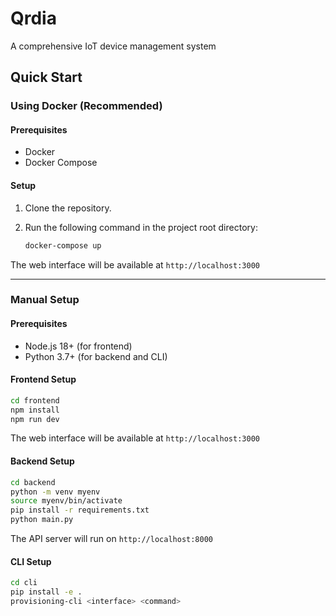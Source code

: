 # Qrdia
A comprehensive IoT device management system

## Quick Start

### Using Docker (Recommended)

#### Prerequisites
- Docker
- Docker Compose

#### Setup

1.  Clone the repository.
2.  Run the following command in the project root directory:

    ```bash
    docker-compose up
    ```

The web interface will be available at `http://localhost:3000`

---

### Manual Setup

#### Prerequisites
- Node.js 18+ (for frontend)
- Python 3.7+ (for backend and CLI)

#### Frontend Setup
```bash
cd frontend
npm install
npm run dev
```
The web interface will be available at `http://localhost:3000`

#### Backend Setup
```bash
cd backend
python -m venv myenv
source myenv/bin/activate
pip install -r requirements.txt
python main.py
```
The API server will run on `http://localhost:8000`

#### CLI Setup
```bash
cd cli
pip install -e .
provisioning-cli <interface> <command>
```